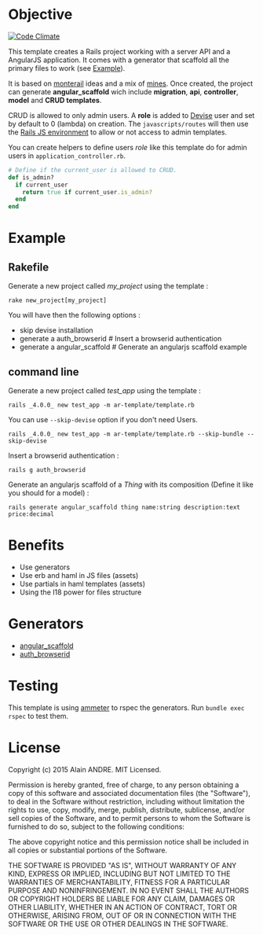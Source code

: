 # Objective
[![Code Climate](https://codeclimate.com/github/alain-andre/ar-template/badges/gpa.svg)](https://codeclimate.com/github/alain-andre/ar-template)

This template creates a Rails project working with a server API and a AngularJS application. It comes with a generator that scaffold all the primary files to work (see [Example](#example)).

It is based on [monterail](http://monterail.com/) ideas and a mix of [mines](http://www.alain-andre.fr/blog/2015/01/23/configurer-rails-avec-angularjs/). Once created, the project can generate **angular_scaffold** wich include **migration**, **api**, **controller**, **model** and **CRUD templates**.

CRUD is allowed to only admin users. A **role** is added to [Devise](https://github.com/plataformatec/devise) user and set by default to 0 (lambda) on creation. The `javascripts/routes` will then use the [Rails JS environment](http://www.alain-andre.fr/blog/2015/01/23/configurer-rails-avec-angularjs/) to allow or not access to admin templates.

You can create helpers to define users *role* like this template do for admin users in `application_controller.rb`.

```ruby
# Define if the current_user is allowed to CRUD.
def is_admin?
  if current_user
    return true if current_user.is_admin?
  end
end 
```

# Example
## Rakefile 
Generate a new project called *my_project* using the template :

`rake new_project[my_project]`

You will have then the following options :
* skip devise installation
* generate a auth_browserid # Insert a browserid authentication
* generate a angular_scaffold # Generate an angularjs scaffold example

## command line
Generate a new project called *test_app* using the template :

`rails _4.0.0_ new test_app -m ar-template/template.rb`

You can use `--skip-devise` option if you don't need Users.

`rails _4.0.0_ new test_app -m ar-template/template.rb --skip-bundle --skip-devise`

Insert a browserid authentication :

`rails g auth_browserid`

Generate an angularjs scaffold of a *Thing* with its composition (Define it like you should for a model) :

`rails generate angular_scaffold thing name:string description:text price:decimal` 

# Benefits
  * Use generators
  * Use erb and haml in JS files (assets)
  * Use partials in haml templates (assets)
  * Using the I18 power for files structure

# Generators
  * [angular_scaffold](https://github.com/alain-andre/ar-template/tree/master/angular_scaffold)
  * [auth_browserid](https://github.com/alain-andre/ar-template/tree/master/auth_browserid)

# Testing
This template is using [ammeter](https://github.com/alexrothenberg/ammeter) to rspec the generators. Run `bundle exec rspec` to test them.


# License

Copyright (c) 2015 Alain ANDRE. MIT Licensed.

Permission is hereby granted, free of charge, to any person obtaining a copy of this software and associated documentation files (the "Software"), to deal in the Software without restriction, including without limitation the rights to use, copy, modify, merge, publish, distribute, sublicense, and/or sell copies of the Software, and to permit persons to whom the Software is furnished to do so, subject to the following conditions:

The above copyright notice and this permission notice shall be included in all copies or substantial portions of the Software.

THE SOFTWARE IS PROVIDED "AS IS", WITHOUT WARRANTY OF ANY KIND, EXPRESS OR IMPLIED, INCLUDING BUT NOT LIMITED TO THE WARRANTIES OF MERCHANTABILITY, FITNESS FOR A PARTICULAR PURPOSE AND NONINFRINGEMENT. IN NO EVENT SHALL THE AUTHORS OR COPYRIGHT HOLDERS BE LIABLE FOR ANY CLAIM, DAMAGES OR OTHER LIABILITY, WHETHER IN AN ACTION OF CONTRACT, TORT OR OTHERWISE, ARISING FROM, OUT OF OR IN CONNECTION WITH THE SOFTWARE OR THE USE OR OTHER DEALINGS IN THE SOFTWARE.